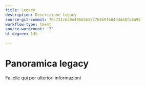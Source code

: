 ```yaml
---
title: Legacy
description: Descrizione legacy
source-git-commit: 76c731c6a0e496b5b1237b9b9fb84adda8fa8a92
workflow-type: tm+mt
source-wordcount: '7'
ht-degree: 14%

---
```


# Panoramica legacy


Fai clic qui per ulteriori informazioni
